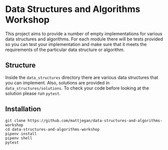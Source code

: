 # Data Structures and Algorithms Workshop

This project aims to provide a number of empty implementations for various data structures and algorithms. For each module there will be tests provided so you can test your implementation and make 
sure that it meets the requirements of the particular data structure or algorithm.

## Structure

Inside the `data_structures` directory there are various data structures that you can implement. Also, solutions are provided in `data_structures/solutions`. To check your code before looking at the solution please run `pytest`.

## Installation

```
git clone https://github.com/mattjegan/data-structures-and-algorithms-workshop
cd data-structures-and-algorithms-workshop
pipenv install
pipenv shell
pytest
```